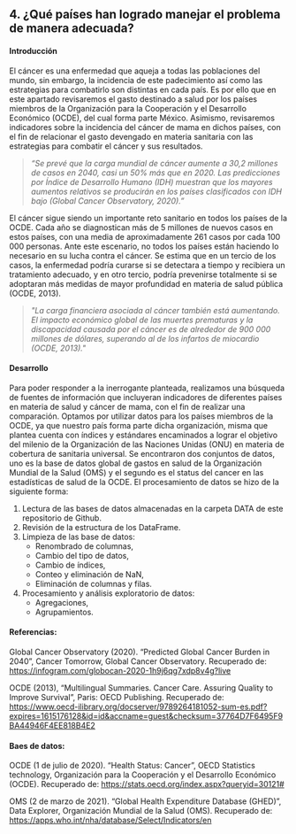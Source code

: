 ## 4. ¿Qué países han logrado manejar el problema de manera adecuada?

#### **Introducción**

El cáncer es una enfermedad que aqueja a todas las poblaciones del mundo, sin embargo, la incidencia de este padecimiento así como las estrategias para combatirlo son distintas en cada país. Es por ello que en este apartado revisaremos el gasto destinado a salud por los países miembros de la Organización para la Cooperación y el Desarrollo Económico (OCDE), del cual forma parte México. Asimismo, revisaremos indicadores sobre la incidencia del cáncer de mama en dichos países, con el fin de relacionar el gasto devengado en materia sanitaria con las estrategias para combatir el cáncer y sus resultados.

>_“Se prevé que la carga mundial de cáncer aumente a 30,2 millones de casos en 2040, casi un 50% más que en 2020. Las predicciones por Índice de Desarrollo Humano (IDH) muestran que los mayores aumentos relativos se producirán en los países clasificados con IDH bajo (Global Cancer Observatory, 2020).”_

El cáncer sigue siendo un importante reto sanitario en todos los países de la OCDE. Cada año se diagnostican más de 5 millones de nuevos casos en estos países, con una media de aproximadamente 261 casos por cada 100 000 personas. Ante este escenario, no todos los países  están haciendo lo necesario en su lucha contra el cáncer. Se estima que en un tercio de los casos, la enfermedad podría curarse si se detectara a tiempo y recibiera un tratamiento adecuado, y en otro tercio, podría prevenirse totalmente si se adoptaran más medidas de mayor profundidad en materia de salud pública (OCDE, 2013).

>_"La carga financiera asociada al cáncer también está aumentando. El impacto económico global de las muertes prematuras y la discapacidad causada por el cáncer es de alrededor de 900 000 millones de dólares, superando al de los infartos de miocardio (OCDE, 2013)."_

#### **Desarrollo**
Para poder responder a la inerrogante planteada, realizamos una búsqueda de fuentes de información que incluyeran indicadores de diferentes países en materia de salud y cáncer de mama, con el fin de realizar una comparación. Optamos por utilizar datos para los países miembros de la OCDE, ya que nuestro país forma parte dicha organización, misma que plantea cuenta con índices y estándares encaminados a lograr el objetivo del milenio de la Organización de las Naciones Unidas (ONU) en materia de cobertura de sanitaria universal.
Se encontraron dos conjuntos de datos, uno es la base de datos global de gastos en salud de la Organización Mundial de la Salud (OMS) y el segundo es el status del cancer en las estadísticas de salud de la OCDE. El procesamiento de datos se hizo de la siguiente forma:

1. Lectura de las bases de datos almacenadas en la carpeta DATA de este repositorio de Github.
2. Revisión de la estructura de los DataFrame.
3. Limpieza de las base de datos:
   - Renombrado de columnas,
   - Cambio del tipo de datos,
   - Cambio de índices, 
   - Conteo y eliminación de NaN,
   - Eliminación de columnas y filas.
4. Procesamiento y análisis exploratorio de datos:
   - Agregaciones,
   - Agrupamientos.

#### Referencias:
Global Cancer Observatory (2020). “Predicted Global Cancer Burden in 2040”, Cancer Tomorrow, Global Cancer Observatory. Recuperado de: https://infogram.com/globocan-2020-1h9j6qg7xdp8v4g?live

OCDE (2013), “Multilingual Summaries. Cancer Care. Assuring Quality to Improve Survival”, Paris: OECD Publishing. Recuperado de: https://www.oecd-ilibrary.org/docserver/9789264181052-sum-es.pdf?expires=1615176128&id=id&accname=guest&checksum=37764D7F6495F9BA44946F4EE818B4E2 

#### Baes de datos:
OCDE (1 de julio de 2020). “Health Status: Cancer”, OECD Statistics technology, Organización para la Cooperación y el Desarrollo Económico (OCDE). Recuperado de:
https://stats.oecd.org/index.aspx?queryid=30121#

OMS (2 de marzo de 2021). “Global Health Expenditure Database (GHED)”, Data Explorer, Organización Mundial de la Salud (OMS). Recuperado de: https://apps.who.int/nha/database/Select/Indicators/en 
